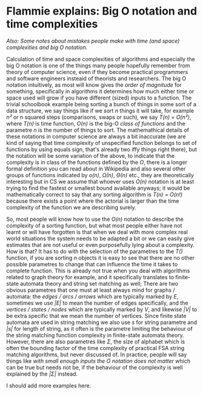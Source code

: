 # Flammie explains: Big O notation and time complexities

*Also: Some notes about mistakes people make with time (and space) complexities
and big O notation.*

Calculation of time and space complexities of algorithms and especially the big
O notation is one of the things many people hopefully remember from theory of
computer science, even if they become practical programmers and software
engineers insteaid of theorists and researchers. The big O notation intuitively,
as most will know gives the *order of magnitude* for something, specifically in
algorithms it determines how much either time or space used will grow if you
have different (sized) inputs to a function. The trivial schoolbook example
being sorting a bunch of things in some sort of a data structure, we say things
like if we sort *n* things it will take, for example *n²* or n squared steps
(comparisons, swaps or such), we say *T(n) = O(n²)*, where *T(n)* is time
function, *O(n)* is the big-O *class of functions* and the parametre *n* is the
number of things to sort. The mathemathical details of these notations in
computer science are always a bit inaccurate (we are kind of saying that time
complexity of unspecified function belongs to set of functions by using equals
sign, that's already two iffy things right there), but the notation will be some
variation of the above, to indicate that the complexity is in class of the
functions defined by the *O*, there is a longer formal definition you can read
about in Wikipedia and also several other groups of functions indicated by
*o(n)*, *Ω(n)*, *Θ(n)* etc., they are theoretically interesting but in CS we
assume that whoever uses *O(n)* notation is at least trying to find the
fastest or smallest bound available anyways; it would be mathematically correct
to say that any sorting algorithm is *T(n) = O(n!)* because there exists a
point where the actorial is larger than the time complexity of the function we
are describing surely.

So, most people will know how to use the *O(n)* notation to describe the
complexity of a sorting function, but what most people either have not learnt or
will have forgotten is that when we deal with more complex real world situations
the system needs to be adapted a bit or we can easily give estimates that are
not useful or even purposefully lying about a complexity. How is that? It has
to do with the selection of the parametres to the *T()* function, if you are
sorting *n* objects it is easy to see that there are no other possible
parametres to change that can influence the time it takes to complete function.
This is already not true when you deal with algorithms related to graph theory
for example, and it specifically translates to finite-state automata theory and
string set matching as well; There are two obvious parametres that one must at
least always mind for graphs / automata: the *edges / arcs / arrows* which are
typically marked by *E*, sometimes we use *|E|* to mean the number of edges
specifically, and the *vertices / states / nodes* which are typically marked by
*V*, and likewise *|V|* to be extra specific that we mean the number of
vertices. Since finite state automata are used in string matching we also use
*s* for string parametre and *|s|* for length of string, as it often is the
parametre limiting the behaviour of the string matching function complexity in
finite-state automata theory. However, there are also parametres like *Σ*, the
size of alphabet which is often the bounding factor of the time complexity of
practical FSA string matching algorithms, but never discussed of. In practice,
people will say things like *with small enough inputs the O notation does not
matter* which can be true but needs not be, if the behaviour of the complexity
is well explained by the *|Σ|* instead.

I should add more examples here.
